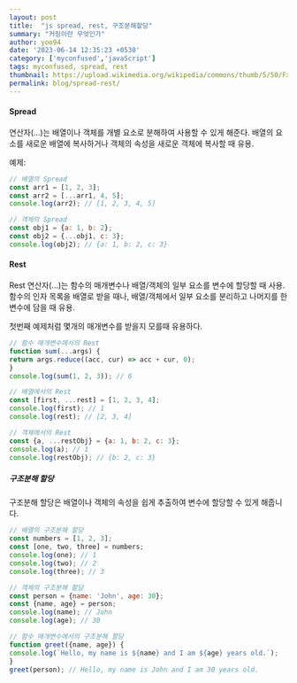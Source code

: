 ```yaml
---
layout: post
title:  "js spread, rest, 구조분해할당"
summary: "커링이란 무엇인가"
author: yoo94
date: '2023-06-14 12:35:23 +0530'
category: ['myconfused','javaScript']
tags: myconfused, spread, rest
thumbnail: https://upload.wikimedia.org/wikipedia/commons/thumb/5/50/Fxemoji_u2049.svg/255px-Fxemoji_u2049.svg.png
permalink: blog/spread-rest/
---
```


#### Spread 
연산자(...)는 배열이나 객체를 개별 요소로 분해하여 사용할 수 있게 해준다. 배열의 요소를 새로운 배열에 복사하거나 객체의 속성을 새로운 객체에 복사할 때 유용.

예제:

```js
// 배열의 Spread
const arr1 = [1, 2, 3];
const arr2 = [...arr1, 4, 5];
console.log(arr2); // [1, 2, 3, 4, 5]

// 객체의 Spread
const obj1 = {a: 1, b: 2};
const obj2 = {...obj1, c: 3};
console.log(obj2); // {a: 1, b: 2, c: 3}
```

#### Rest 

Rest 연산자(...)는 함수의 매개변수나 배열/객체의 일부 요소를 변수에 할당할 때 사용. 
함수의 인자 목록을 배열로 받을 때나, 배열/객체에서 일부 요소를 분리하고 나머지를 한 변수에 담을 때 유용.

첫번째 예제처럼 몇개의 매개변수를 받을지 모를때 유용하다.
```js
// 함수 매개변수에서의 Rest
function sum(...args) {
return args.reduce((acc, cur) => acc + cur, 0);
}
console.log(sum(1, 2, 3)); // 6

// 배열에서의 Rest
const [first, ...rest] = [1, 2, 3, 4];
console.log(first); // 1
console.log(rest); // [2, 3, 4]

// 객체에서의 Rest
const {a, ...restObj} = {a: 1, b: 2, c: 3};
console.log(a); // 1
console.log(restObj); // {b: 2, c: 3}
```

##### 구조분해 할당

구조분해 할당은 배열이나 객체의 속성을 쉽게 추출하여 변수에 할당할 수 있게 해줍니다.

```js
// 배열의 구조분해 할당
const numbers = [1, 2, 3];
const [one, two, three] = numbers;
console.log(one); // 1
console.log(two); // 2
console.log(three); // 3

// 객체의 구조분해 할당
const person = {name: 'John', age: 30};
const {name, age} = person;
console.log(name); // John
console.log(age); // 30

// 함수 매개변수에서의 구조분해 할당
function greet({name, age}) {
console.log(`Hello, my name is ${name} and I am ${age} years old.`);
}
greet(person); // Hello, my name is John and I am 30 years old.
```

